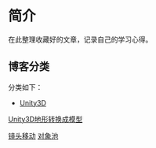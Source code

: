 # 简介
在此整理收藏好的文章，记录自己的学习心得。
## 博客分类
分类如下：

* [Unity3D](https://github.com/living481/Blog/projects/2)

[Unity3D地形转换成模型](https://www.jianshu.com/p/264e9665f6b1)

[镜头移动](https://www.cnblogs.com/chiwang/p/7463767.html)
[对象池](https://www.cnblogs.com/Mr147/p/10145084.html)
